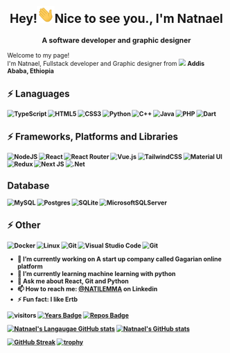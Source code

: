<h1 align="center">Hey!<img src="https://raw.githubusercontent.com/ABSphreak/ABSphreak/master/gifs/Hi.gif" width="40px" />Nice to see you., I'm Natnael</h1>
<h3 align="center">A software developer and graphic designer </h3>
<p>Welcome to my page! </br> I'm Natnael, Fullstack developer and Graphic designer from <img src="https://img.icons8.com/color/96/000000/ethiopia-circular.png" width="20"/> <b> <b>Addis Ababa, Ethiopia<b></p>

<!-- Lanaguages -->
<!-- # ⚡ Technologies -->

## ⚡ Lanaguages

![TypeScript](https://img.shields.io/badge/typescript-%23007ACC.svg?style=for-the-badge&logo=typescript&logoColor=white)
![HTML5](https://img.shields.io/badge/html5-%23E34F26.svg?style=for-the-badge&logo=html5&logoColor=white)
![CSS3](https://img.shields.io/badge/css3-%231572B6.svg?style=for-the-badge&logo=css3&logoColor=white)
![Python](https://img.shields.io/badge/python-%2314354C.svg?style=for-the-badge&logo=python&logoColor=white)
![C++](https://img.shields.io/badge/c++-%2300599C.svg?style=for-the-badge&logo=c%2B%2B&logoColor=white)
![Java](https://img.shields.io/badge/java-%23ED8B00.svg?style=for-the-badge&logo=java&logoColor=white)
![PHP](https://img.shields.io/badge/php-%23777BB4.svg?style=for-the-badge&logo=php&logoColor=white)
![Dart](https://img.shields.io/badge/dart-%230175C2.svg?style=for-the-badge&logo=dart&logoColor=white)


## ⚡ Frameworks, Platforms and Libraries

![NodeJS](https://img.shields.io/badge/node.js-%2343853D.svg?style=for-the-badge&logo=node.js&logoColor=white)
![React](https://img.shields.io/badge/react-%2320232a.svg?style=for-the-badge&logo=react&logoColor=%2361DAFB)
![React Router](https://img.shields.io/badge/React_Router-CA4245?style=for-the-badge&logo=react-router&logoColor=white)
![Vue.js](https://img.shields.io/badge/vuejs-%2335495e.svg?style=for-the-badge&logo=vuedotjs&logoColor=%234FC08D)
![TailwindCSS](https://img.shields.io/badge/tailwindcss-%2338B2AC.svg?style=for-the-badge&logo=tailwind-css&logoColor=white)
![Material UI](https://img.shields.io/badge/materialui-%230081CB.svg?style=for-the-badge&logo=material-ui&logoColor=white)
![Redux](https://img.shields.io/badge/redux-%23593d88.svg?style=for-the-badge&logo=redux&logoColor=white)
![Next JS](https://img.shields.io/badge/Next-black?style=for-the-badge&logo=next.js&logoColor=white)
![.Net](https://img.shields.io/badge/.NET-5C2D91?style=for-the-badge&logo=.net&logoColor=white)


## Database

![MySQL](https://img.shields.io/badge/mysql-%2300f.svg?style=for-the-badge&logo=mysql&logoColor=white)
![Postgres](https://img.shields.io/badge/postgres-%23316192.svg?style=for-the-badge&logo=postgresql&logoColor=white)
![SQLite](https://img.shields.io/badge/sqlite-%2307405e.svg?style=for-the-badge&logo=sqlite&logoColor=white)
![MicrosoftSQLServer](https://img.shields.io/badge/Microsoft%20SQL%20Sever-CC2927?style=for-the-badge&logo=microsoft%20sql%20server&logoColor=white)

## ⚡ Other

![Docker](https://img.shields.io/badge/docker-%230db7ed.svg?style=for-the-badge&logo=docker&logoColor=white)
![Linux](https://img.shields.io/badge/Linux-FCC624?style=for-the-badge&logo=linux&logoColor=black)
![Git](https://img.shields.io/badge/git-%23F05033.svg?style=for-the-badge&logo=git&logoColor=white)
![Visual Studio Code](https://img.shields.io/badge/VisualStudioCode-0078d7.svg?style=for-the-badge&logo=visual-studio-code&logoColor=white)
![Git](https://img.shields.io/badge/git-%23F05033.svg?style=for-the-badge&logo=git&logoColor=white)

- 🔭 I’m currently working on **A start up company called Gagarian online platform**
- 🌱 I’m currently learning **machine learning with python**
- 💬 Ask me about **React, Git and Python**
- 📫 How to reach me: [@NATILEMMA](https://linkedin.com/in/) on Linkedin
- ⚡ Fun fact: I like Ertb

![visitors](https://visitor-badge.glitch.me/badge?page_id=NATILEMMA.NATILEMMA)
[![Years Badge](https://badges.pufler.dev/years/NATILEMMA)](https://badges.pufler.dev)
[![Repos Badge](https://badges.pufler.dev/repos/NATILEMMA)](https://badges.pufler.dev)

[![Natnael's Langaugae GitHub stats](https://github-readme-stats.vercel.app/api/top-langs/?username=NATILEMMA&langs_count=8&show_icons=true&theme=&layout=compact)](https://github.com/NATILEMMA/NATILEMMA)
[![Natnael's GitHub stats](https://github-readme-stats.vercel.app/api?username=NATILEMMA&show_icons=true&theme=radical)](https://github.com/NATILEMMA/NATILEMMA)

[![GitHub Streak](https://github-readme-streak-stats.herokuapp.com/?user=NATILEMMA)](https://git.io/NATILEMMA)
[![trophy](https://github-profile-trophy.vercel.app/?username=NATILEMMA)](https://github.com/NATILEMMA/NATILEMMA)

<!-- <img src='https://random-memer.herokuapp.com/' title="Meme" alt="Please refresh the page if the meme doesn't show up."> -->
<!-- Markdown -->
